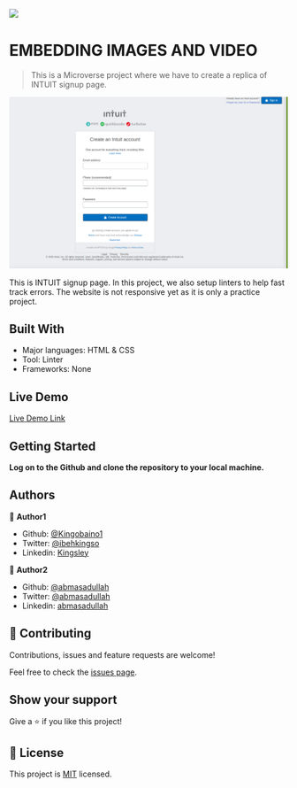 ![](https://img.shields.io/badge/Microverse-blueviolet)

# EMBEDDING IMAGES AND VIDEO

> This is a Microverse project where we have to create a replica of INTUIT signup page.

![screenshot](./images/screenshot.png)

This is INTUIT signup page. In this project, we also setup linters to help fast track errors. The website is not responsive yet as it is only a practice project.


## Built With

- Major languages: HTML & CSS
- Tool: Linter
- Frameworks: None

## Live Demo

[Live Demo Link](https://kingobaino1.github.io/HTML-Form_Project/.)


## Getting Started

**Log on to the Github and clone the repository to your local machine.**

## Authors

👤 **Author1**

- Github: [@Kingobaino1](https://github.com/Kingobaino1)
- Twitter: [@ibehkingso](https://twitter.com/ibehkingso)
- Linkedin: [Kingsley](https://www.linkedin.com/in/ibeh-kingsley-obinna-568596177)

👤 **Author2**

- Github: [@abmasadullah](https://github.com/abmasadullah)
- Twitter: [@abmasadullah](https://twitter.com/abmasadullah)
- Linkedin: [abmasadullah](https://www.linkedin.com/in/abmasadullah)

## 🤝 Contributing

Contributions, issues and feature requests are welcome!

Feel free to check the [issues page](https://github.com/Kingobaino1/HTML-Form_Project).

## Show your support

Give a ⭐️ if you like this project!



## 📝 License

This project is [MIT](lic.url) licensed.

